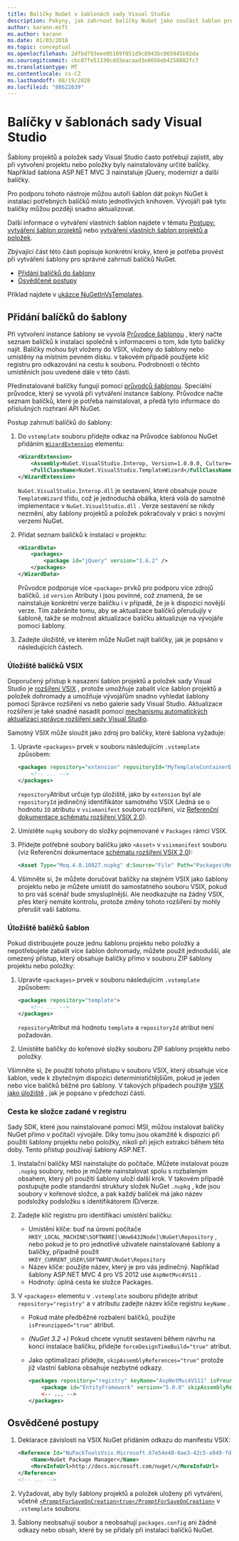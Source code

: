 ```yaml
---
title: Balíčky NuGet v šablonách sady Visual Studio
description: Pokyny, jak zahrnout balíčky NuGet jako součást šablon projektů a položek sady Visual Studio.
author: karann-msft
ms.author: karann
ms.date: 01/03/2018
ms.topic: conceptual
ms.openlocfilehash: 2dfbd793eee05169f051d9c8943bc065945b92da
ms.sourcegitcommit: cbc87fe51330cdd3eacaad3e8656eb4258882fc7
ms.translationtype: MT
ms.contentlocale: cs-CZ
ms.lasthandoff: 08/19/2020
ms.locfileid: "88622639"
---
```

# <a name="packages-in-visual-studio-templates"></a>Balíčky v šablonách sady Visual Studio

Šablony projektů a položek sady Visual Studio často potřebují zajistit, aby při vytvoření projektu nebo položky byly nainstalovány určité balíčky. Například šablona ASP.NET MVC 3 nainstaluje jQuery, modernizr a další balíčky.

Pro podporu tohoto nástroje můžou autoři šablon dát pokyn NuGet k instalaci potřebných balíčků místo jednotlivých knihoven. Vývojáři pak tyto balíčky můžou později snadno aktualizovat.

Další informace o vytváření vlastních šablon najdete v tématu [Postupy: vytváření šablon projektů](/visualstudio/ide/how-to-create-project-templates) nebo [vytváření vlastních šablon projektů a položek](/visualstudio/extensibility/creating-custom-project-and-item-templates).

Zbývající část této části popisuje konkrétní kroky, které je potřeba provést při vytváření šablony pro správné zahrnutí balíčků NuGet.

- [Přidání balíčků do šablony](#adding-packages-to-a-template)
- [Osvědčené postupy](#best-practices)

Příklad najdete v [ukázce NuGetInVsTemplates](https://bitbucket.org/marcind/nugetinvstemplates).

## <a name="adding-packages-to-a-template"></a>Přidání balíčků do šablony

Při vytvoření instance šablony se vyvolá [Průvodce šablonou](/visualstudio/extensibility/how-to-use-wizards-with-project-templates) , který načte seznam balíčků k instalaci společně s informacemi o tom, kde tyto balíčky najít. Balíčky mohou být vloženy do VSIX, vloženy do šablony nebo umístěny na místním pevném disku. v takovém případě použijete klíč registru pro odkazování na cestu k souboru. Podrobnosti o těchto umístěních jsou uvedené dále v této části.

Předinstalované balíčky fungují pomocí [průvodců šablonou](/visualstudio/extensibility/how-to-use-wizards-with-project-templates). Speciální průvodce, který se vyvolá při vytváření instance šablony. Průvodce načte seznam balíčků, které je potřeba nainstalovat, a předá tyto informace do příslušných rozhraní API NuGet.

Postup zahrnutí balíčků do šablony:

1. Do `vstemplate` souboru přidejte odkaz na Průvodce šablonou NuGet přidáním [`WizardExtension`](/visualstudio/extensibility/wizardextension-element-visual-studio-templates) elementu:

    ```xml
    <WizardExtension>
        <Assembly>NuGet.VisualStudio.Interop, Version=1.0.0.0, Culture=neutral, PublicKeyToken=b03f5f7f11d50a3a</Assembly>
        <FullClassName>NuGet.VisualStudio.TemplateWizard</FullClassName>
    </WizardExtension>
    ```

    `NuGet.VisualStudio.Interop.dll` je sestavení, které obsahuje pouze `TemplateWizard` třídu, což je jednoduchá obálka, která volá do samotné implementace v `NuGet.VisualStudio.dll` . Verze sestavení se nikdy nezmění, aby šablony projektů a položek pokračovaly v práci s novými verzemi NuGet.

1. Přidat seznam balíčků k instalaci v projektu:

    ```xml
    <WizardData>
        <packages>
            <package id="jQuery" version="1.6.2" />
        </packages>
    </WizardData>
    ```

    Průvodce podporuje více `<package>` prvků pro podporu více zdrojů balíčků. `id` `version` Atributy i jsou povinné, což znamená, že se nainstaluje konkrétní verze balíčku i v případě, že je k dispozici novější verze. Tím zabráníte tomu, aby se aktualizace balíčků přerušujíy v šabloně, takže se možnost aktualizace balíčku aktualizuje na vývojáře pomocí šablony.

1. Zadejte úložiště, ve kterém může NuGet najít balíčky, jak je popsáno v následujících částech.

### <a name="vsix-package-repository"></a>Úložiště balíčků VSIX

Doporučený přístup k nasazení šablon projektů a položek sady Visual Studio je [rozšíření VSIX](/visualstudio/extensibility/shipping-visual-studio-extensions) , protože umožňuje zabalit více šablon projektů a položek dohromady a umožňuje vývojářům snadno vyhledat šablony pomocí Správce rozšíření vs nebo galerie sady Visual Studio. Aktualizace rozšíření je také snadné nasadit pomocí [mechanismu automatických aktualizací správce rozšíření sady Visual Studio](/visualstudio/extensibility/how-to-update-a-visual-studio-extension).

Samotný VSIX může sloužit jako zdroj pro balíčky, které šablona vyžaduje:

1. Upravte `<packages>` prvek v souboru následujícím `.vstemplate` způsobem:

    ```xml
    <packages repository="extension" repositoryId="MyTemplateContainerExtensionId">
        <!-- ... -->
    </packages>
    ```

    `repository`Atribut určuje typ úložiště, jako by `extension` byl ale `repositoryId` jedinečný identifikátor samotného VSIX (Jedná se o hodnotu `ID` atributu v `vsixmanifest` souboru rozšíření, viz [Referenční dokumentace schématu rozšíření VSIX 2,0](/visualstudio/extensibility/vsix-extension-schema-2-0-reference)).

1. Umístěte `nupkg` soubory do složky pojmenované v `Packages` rámci VSIX.

1. Přidejte potřebné soubory balíčku jako `<Asset>` v `vsixmanifest` souboru (viz Referenční dokumentace [schématu rozšíření VSIX 2,0](/visualstudio/extensibility/vsix-extension-schema-2-0-reference)):

    ```xml
    <Asset Type="Moq.4.0.10827.nupkg" d:Source="File" Path="Packages\Moq.4.0.10827.nupkg" d:VsixSubPath="Packages" />
    ```

1. Všimněte si, že můžete doručovat balíčky na stejném VSIX jako šablony projektu nebo je můžete umístit do samostatného souboru VSIX, pokud to pro váš scénář bude smysluplnější. Ale neodkazujte na žádný VSIX, přes který nemáte kontrolu, protože změny tohoto rozšíření by mohly přerušit vaši šablonu.

### <a name="template-package-repository"></a>Úložiště balíčků šablon

Pokud distribuujete pouze jednu šablonu projektu nebo položky a nepotřebujete zabalit více šablon dohromady, můžete použít jednodušší, ale omezený přístup, který obsahuje balíčky přímo v souboru ZIP šablony projektu nebo položky:

1. Upravte `<packages>` prvek v souboru následujícím `.vstemplate` způsobem:

    ```xml
    <packages repository="template">
        <!-- ... -->
    </packages>
    ```

    `repository`Atribut má hodnotu `template` a `repositoryId` atribut není požadován.

1. Umístěte balíčky do kořenové složky souboru ZIP šablony projektu nebo položky.

Všimněte si, že použití tohoto přístupu v souboru VSIX, který obsahuje více šablon, vede k zbytečným dispozici determinističtějšíům, pokud je jeden nebo více balíčků běžné pro šablony. V takových případech použijte [VSIX jako úložiště](#vsix-package-repository) , jak je popsáno v předchozí části.

### <a name="registry-specified-folder-path"></a>Cesta ke složce zadané v registru

Sady SDK, které jsou nainstalované pomocí MSI, můžou instalovat balíčky NuGet přímo v počítači vývojáře. Díky tomu jsou okamžitě k dispozici při použití šablony projektu nebo položky, nikoli při jejich extrakci během této doby. Tento přístup používají šablony ASP.NET.

1. Instalační balíčky MSI nainstalujte do počítače. Můžete instalovat pouze `.nupkg` soubory, nebo je můžete nainstalovat spolu s rozbaleným obsahem, který při použití šablony uloží další krok. V takovém případě postupujte podle standardní struktury složek NuGet `.nupkg` , kde jsou soubory v kořenové složce, a pak každý balíček má jako název podsložky podsložku s identifikátorem ID/verze.

1. Zadejte klíč registru pro identifikaci umístění balíčku:

    - Umístění klíče: buď na úrovni počítače `HKEY_LOCAL_MACHINE\SOFTWARE[\Wow6432Node]\NuGet\Repository` , nebo pokud je to pro jednotlivé uživatele nainstalované šablony a balíčky, případně použít `HKEY_CURRENT_USER\SOFTWARE\NuGet\Repository`
    - Název klíče: použijte název, který je pro vás jedinečný. Například šablony ASP.NET MVC 4 pro VS 2012 use `AspNetMvc4VS11` .
    - Hodnoty: úplná cesta ke složce Packages.

1. V `<packages>` elementu v `.vstemplate` souboru přidejte atribut `repository="registry"` a v atributu zadejte název klíče registru `keyName` .

    - Pokud máte předběžné rozbalení balíčků, použijte `isPreunzipped="true"` atribut.
    - *(NuGet 3.2 +)* Pokud chcete vynutit sestavení během návrhu na konci instalace balíčku, přidejte `forceDesignTimeBuild="true"` atribut.
    - Jako optimalizaci přidejte, `skipAssemblyReferences="true"` protože již vlastní šablona obsahuje nezbytné odkazy.

        ```xml
        <packages repository="registry" keyName="AspNetMvc4VS11" isPreunzipped="true">
            <package id="EntityFramework" version="5.0.0" skipAssemblyReferences="true" />
            <-- ... -->
        </packages>
        ```

## <a name="best-practices"></a>Osvědčené postupy

1. Deklarace závislosti na VSIX NuGet přidáním odkazu do manifestu VSIX:

    ```xml
    <Reference Id="NuPackToolsVsix.Microsoft.67e54e40-0ae3-42c5-a949-fddf5739e7a5" MinVersion="1.7.30402.9028">
        <Name>NuGet Package Manager</Name>
        <MoreInfoUrl>http://docs.microsoft.com/nuget/</MoreInfoUrl>
    </Reference>
    <!-- ... -->
    ```

1. Vyžadovat, aby byly šablony projektů a položek uloženy při vytváření, včetně [`<PromptForSaveOnCreation>true</PromptForSaveOnCreation>`](/visualstudio/extensibility/promptforsaveoncreation-element-visual-studio-templates) v `.vstemplate` souboru.

1. Šablony neobsahují soubor a neobsahují `packages.config` ani žádné odkazy nebo obsah, které by se přidaly při instalaci balíčků NuGet.
